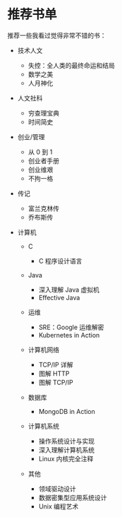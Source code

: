 # 推荐书单

推荐一些我看过觉得非常不错的书：

-   技术人文

    -   失控：全人类的最终命运和结局
    -   数学之美
    -   人月神化

-   人文社科

    -   穷查理宝典
    -   时间简史

-   创业/管理

    -   从 0 到 1
    -   创业者手册
    -   创业维艰
    -   不拘一格

-   传记

    -   富兰克林传
    -   乔布斯传

-   计算机

    -   C

        -   C 程序设计语言

    -   Java

        -   深入理解 Java 虚拟机
        -   Effective Java

    -   运维

        -   SRE：Google 运维解密
        -   Kubernetes in Action

    -   计算机网络

        -   TCP/IP 详解
        -   图解 HTTP
        -   图解 TCP/IP

    -   数据库

        -   MongoDB in Action

    -   计算机系统

        -   操作系统设计与实现
        -   深入理解计算机系统
        -   Linux 内核完全注释

    -   其他
        -   领域驱动设计
        -   数据密集型应用系统设计
        -   Unix 编程艺术
